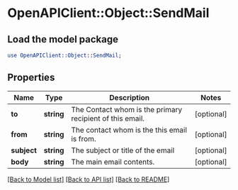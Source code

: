 # OpenAPIClient::Object::SendMail

## Load the model package
```perl
use OpenAPIClient::Object::SendMail;
```

## Properties
Name | Type | Description | Notes
------------ | ------------- | ------------- | -------------
**to** | **string** | The Contact whom is the primary recipient of this email. | [optional] 
**from** | **string** | The contact whom is the this email is from. | [optional] 
**subject** | **string** | The subject or title of the email | [optional] 
**body** | **string** | The main email contents. | [optional] 

[[Back to Model list]](../README.md#documentation-for-models) [[Back to API list]](../README.md#documentation-for-api-endpoints) [[Back to README]](../README.md)


